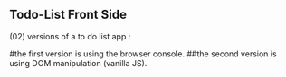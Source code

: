 ## Todo-List Front Side 

(02) versions of a to do list app : 

#the first version is using the browser console.
##the second version is using DOM manipulation (vanilla JS).


